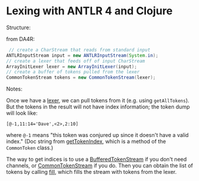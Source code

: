 # Lexing with ANTLR 4 and Clojure

Structure:

from DA4R:

```java
 // create a CharStream that reads from standard input
ANTLRInputStream input = new ANTLRInputStream(System.in);
// create a lexer that feeds off of input CharStream
ArrayInitLexer lexer = new ArrayInitLexer(input);
// create a buffer of tokens pulled from the lexer
CommonTokenStream tokens = new CommonTokenStream(lexer);
```

Notes:

Once we have a
[lexer](http://www.antlr.org/api/Java-master/org/antlr/v4/runtime/Lexer.html),
we can pull tokens from it (e.g. using `getAllTokens`).  But the
tokens in the result will not have index information; the token dump
will look like:

```
[@-1,11:14='Dave',<2>,2:10]
```

where `@-1` means "this token was conjured up since it doesn't have a
valid index."  (Doc string from
[getTokenIndex](http://www.antlr.org/api/Java-master/org/antlr/v4/runtime/CommonToken.html#getTokenIndex%28%29),
which is a method of the `CommonToken` class.)

The way to get indices is to use a
[BufferedTokenStream](http://www.antlr.org/api/Java/org/antlr/v4/runtime/BufferedTokenStream.html)
if you don't need channels, or
[CommonTokenStream](http://www.antlr.org/api/Java/org/antlr/v4/runtime/CommonTokenStream.html)
if you do.  Then you can obtain the list of tokens by calling
[fill](http://www.antlr.org/api/Java/org/antlr/v4/runtime/BufferedTokenStream.html#fill%28%29),
which fills the stream with tokens from the lexer.
